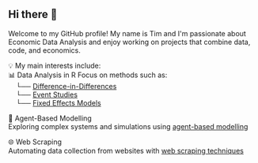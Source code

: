 ## Hi there 👋
Welcome to my GitHub profile! My name is Tim and I'm passionate about Economic Data Analysis and enjoy working on projects that combine data, code, and economics.

💡 My main interests include:  
📊 Data Analysis in R
Focus on methods such as:  
    └── [Difference-in-Differences](link.com)   
    └── [Event Studies](linkk.com)  
    └── [Fixed Effects Models](link.com)  

🧠 Agent-Based Modelling  
Exploring complex systems and simulations using [agent-based modelling](link.com)  

🌐 Web Scraping  
Automating data collection from websites with [web scraping techniques](link.com)  
<!--
**timbirkert/timbirkert** is a ✨ _special_ ✨ repository because its `README.md` (this file) appears on your GitHub profile.

Here are some ideas to get you started:

- 🔭 I’m currently working on ...
- 🌱 I’m currently learning ...
- 👯 I’m looking to collaborate on ...
- 🤔 I’m looking for help with ...
- 💬 Ask me about ...
- 📫 How to reach me: ...
- 😄 Pronouns: ...
- ⚡ Fun fact: ...
-->
